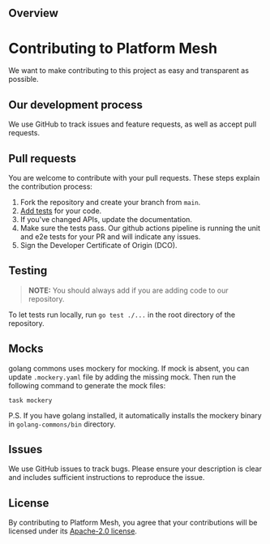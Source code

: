 ## Overview

# Contributing to Platform Mesh
We want to make contributing to this project as easy and transparent as possible.

## Our development process
We use GitHub to track issues and feature requests, as well as accept pull requests.

## Pull requests
You are welcome to contribute with your pull requests. These steps explain the contribution process:

1. Fork the repository and create your branch from `main`.
1. [Add tests](#testing) for your code.
1. If you've changed APIs, update the documentation. 
1. Make sure the tests pass. Our github actions pipeline is running the unit and e2e tests for your PR and will indicate any issues.
1. Sign the Developer Certificate of Origin (DCO).

## Testing

> **NOTE:** You should always add if you are adding code to our repository.

To let tests run locally, run `go test ./...` in the root directory of the repository.

## Mocks

golang commons uses mockery for mocking. If mock is absent, you can update `.mockery.yaml` file by adding the missing mock. Then run the following command to generate the mock files:
```
task mockery
``` 
P.S. If you have golang installed, it automatically installs the mockery binary in `golang-commons/bin` directory.

## Issues
We use GitHub issues to track bugs. Please ensure your description is
clear and includes sufficient instructions to reproduce the issue.

## License
By contributing to Platform Mesh, you agree that your contributions will be licensed
under its [Apache-2.0 license](LICENSE).

